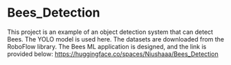 # Bees_Detection
This project is an example of an object detection system that can detect Bees. The YOLO model is used here. The datasets are downloaded from the RoboFlow library.
The Bees ML application is designed, and the link is provided below:
https://huggingface.co/spaces/Niushaaa/Bees_Detection
